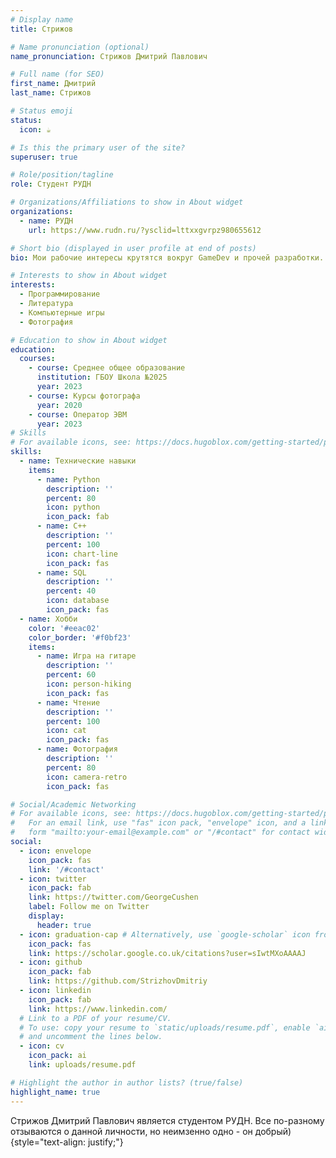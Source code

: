 ```yaml
---
# Display name
title: Стрижов 

# Name pronunciation (optional)
name_pronunciation: Стрижов Дмитрий Павлович

# Full name (for SEO)
first_name: Дмитрий
last_name: Стрижов

# Status emoji
status:
  icon: ☕️

# Is this the primary user of the site?
superuser: true

# Role/position/tagline
role: Студент РУДН

# Organizations/Affiliations to show in About widget
organizations:
  - name: РУДН
    url: https://www.rudn.ru/?ysclid=lttxxgvrpz980655612

# Short bio (displayed in user profile at end of posts)
bio: Мои рабочие интересы крутятся вокруг GameDev и прочей разработки.

# Interests to show in About widget
interests:
  - Программирование
  - Литература
  - Компьютерные игры
  - Фотография

# Education to show in About widget
education:
  courses:
    - course: Среднее общее образование 
      institution: ГБОУ Школа №2025
      year: 2023
    - course: Курсы фотографа
      year: 2020
    - course: Оператор ЭВМ
      year: 2023
# Skills
# For available icons, see: https://docs.hugoblox.com/getting-started/page-builder/#icons
skills:
  - name: Технические навыки
    items:
      - name: Python
        description: ''
        percent: 80
        icon: python
        icon_pack: fab
      - name: С++
        description: ''
        percent: 100
        icon: chart-line
        icon_pack: fas
      - name: SQL
        description: ''
        percent: 40
        icon: database
        icon_pack: fas
  - name: Хобби
    color: '#eeac02'
    color_border: '#f0bf23'
    items:
      - name: Игра на гитаре
        description: ''
        percent: 60
        icon: person-hiking
        icon_pack: fas
      - name: Чтение
        description: ''
        percent: 100
        icon: cat
        icon_pack: fas
      - name: Фотография
        description: ''
        percent: 80
        icon: camera-retro
        icon_pack: fas

# Social/Academic Networking
# For available icons, see: https://docs.hugoblox.com/getting-started/page-builder/#icons
#   For an email link, use "fas" icon pack, "envelope" icon, and a link in the
#   form "mailto:your-email@example.com" or "/#contact" for contact widget.
social:
  - icon: envelope
    icon_pack: fas
    link: '/#contact'
  - icon: twitter
    icon_pack: fab
    link: https://twitter.com/GeorgeCushen
    label: Follow me on Twitter
    display:
      header: true
  - icon: graduation-cap # Alternatively, use `google-scholar` icon from `ai` icon pack
    icon_pack: fas
    link: https://scholar.google.co.uk/citations?user=sIwtMXoAAAAJ
  - icon: github
    icon_pack: fab
    link: https://github.com/StrizhovDmitriy
  - icon: linkedin
    icon_pack: fab
    link: https://www.linkedin.com/
  # Link to a PDF of your resume/CV.
  # To use: copy your resume to `static/uploads/resume.pdf`, enable `ai` icons in `params.yaml`,
  # and uncomment the lines below.
  - icon: cv
    icon_pack: ai
    link: uploads/resume.pdf

# Highlight the author in author lists? (true/false)
highlight_name: true
---
```


Стрижов Дмитрий Павлович является студентом РУДН. Все по-разному отзываются о данной личности, но неимзенно одно - он добрый) 
{style="text-align: justify;"}
